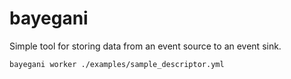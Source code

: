 # bayegani

Simple tool for storing data from an event source to an event sink.

`bayegani worker ./examples/sample_descriptor.yml`
